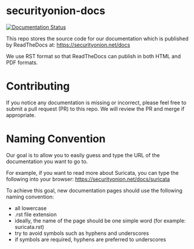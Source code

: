 # securityonion-docs

[![Documentation Status](https://readthedocs.org/projects/securityonion/badge/?version=latest)](https://securityonion.readthedocs.io/en/latest/?badge=latest)

This repo stores the source code for our documentation which is published by ReadTheDocs at:
https://securityonion.net/docs

We use RST format so that ReadTheDocs can publish in both HTML and PDF formats.

# Contributing

If you notice any documentation is missing or incorrect, please feel free to submit a pull request (PR) to this repo.  We will review the PR and merge if appropriate.

# Naming Convention
Our goal is to allow you to easily guess and type the URL of the documentation you want to go to.

For example, if you want to read more about Suricata, you can type the following into your browser:
https://securityonion.net/docs/suricata

To achieve this goal, new documentation pages should use the following naming convention:
- all lowercase
- .rst file extension
- ideally, the name of the page should be one simple word (for example: suricata.rst)
- try to avoid symbols such as hyphens and underscores
- if symbols are required, hyphens are preferred to underscores
